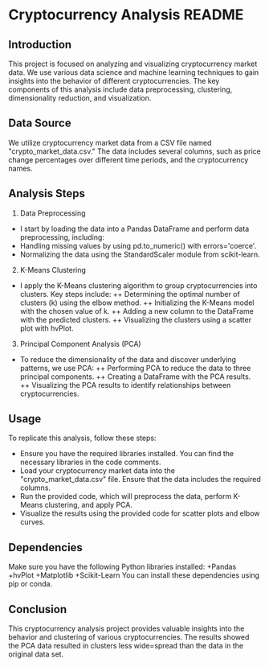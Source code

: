 # Cryptocurrency Analysis README
## Introduction
This project is focused on analyzing and visualizing cryptocurrency market data. We use various data science and machine learning techniques to gain insights into the behavior of different cryptocurrencies. The key components of this analysis include data preprocessing, clustering, dimensionality reduction, and visualization.

## Data Source
We utilize cryptocurrency market data from a CSV file named "crypto_market_data.csv." The data includes several columns, such as price change percentages over different time periods, and the cryptocurrency names.

## Analysis Steps
1. Data Preprocessing
+ I start by loading the data into a Pandas DataFrame and perform data preprocessing, including:
+ Handling missing values by using pd.to_numeric() with errors='coerce'.
+ Normalizing the data using the StandardScaler module from scikit-learn.
  
2. K-Means Clustering
+ I apply the K-Means clustering algorithm to group cryptocurrencies into clusters. Key steps include:
++ Determining the optimal number of clusters (k) using the elbow method.
++ Initializing the K-Means model with the chosen value of k.
++ Adding a new column to the DataFrame with the predicted clusters.
++ Visualizing the clusters using a scatter plot with hvPlot.

3. Principal Component Analysis (PCA)
+ To reduce the dimensionality of the data and discover underlying patterns, we use PCA:
++ Performing PCA to reduce the data to three principal components.
++ Creating a DataFrame with the PCA results.
++ Visualizing the PCA results to identify relationships between cryptocurrencies.

## Usage
To replicate this analysis, follow these steps:
+ Ensure you have the required libraries installed. You can find the necessary libraries in the code comments.
+ Load your cryptocurrency market data into the "crypto_market_data.csv" file. Ensure that the data includes the required columns.
+ Run the provided code, which will preprocess the data, perform K-Means clustering, and apply PCA.
+ Visualize the results using the provided code for scatter plots and elbow curves.

## Dependencies
Make sure you have the following Python libraries installed:
+Pandas
+hvPlot
+Matplotlib
+Scikit-Learn
You can install these dependencies using pip or conda.

## Conclusion
This cryptocurrency analysis project provides valuable insights into the behavior and clustering of various cryptocurrencies. The results showed the PCA data resulted in clusters less wide=spread than the data in the original data set. 
